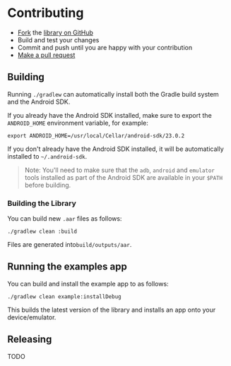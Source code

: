 # Contributing

* [Fork](https://help.github.com/articles/fork-a-repo) the
  [library on GitHub](https://github.com/bugsnag/bugsnag-android-ndk)
* Build and test your changes
* Commit and push until you are happy with your contribution
* [Make a pull request](https://help.github.com/articles/using-pull-requests)


## Building

Running `./gradlew` can automatically install both the Gradle build system
and the Android SDK.

If you already have the Android SDK installed, make sure to export the
`ANDROID_HOME` environment variable, for example:

```shell
export ANDROID_HOME=/usr/local/Cellar/android-sdk/23.0.2
```

If you don't already have the Android SDK installed, it will be automatically
installed to `~/.android-sdk`.

> Note: You'll need to make sure that the `adb`, `android` and `emulator` tools
> installed as part of the Android SDK are available in your `$PATH` before
> building.


### Building the Library

You can build new `.aar` files as follows:

```shell
./gradlew clean :build
```

Files are generated into`build/outputs/aar`.

## Running the examples app

You can build and install the example app to as follows:

```shell
./gradlew clean example:installDebug
```

This builds the latest version of the library and installs an app onto your
device/emulator.

## Releasing

TODO


